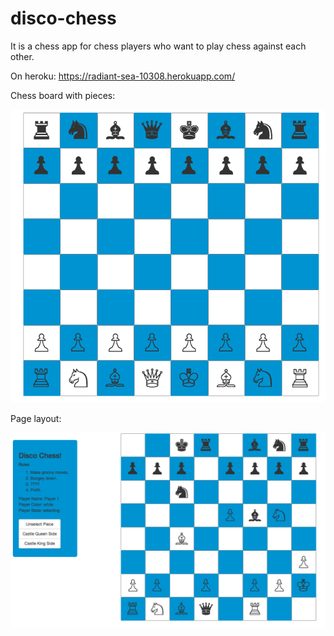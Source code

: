 # disco-chess

It is a chess app for chess players who want to play chess against each other.

On heroku: https://radiant-sea-10308.herokuapp.com/

Chess board with pieces:

![Alt text](/images/chess-board.png?raw=true "Chess board")

Page layout:

![Alt text](/images/chess-layout.png?raw=true "Chess game layout")
